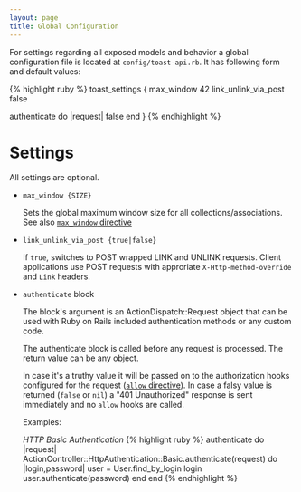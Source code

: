 ```yaml
---
layout: page
title: Global Configuration
---
```


For settings regarding all exposed models and behavior a global configuration file is located at `config/toast-api.rb`. It has following form and default values:

{% highlight ruby %}
toast_settings {
  max_window 42
  link_unlink_via_post false

  authenticate do |request|
    false
  end
}
{% endhighlight %}

# Settings

All settings are optional.

* `max_window {SIZE}`

  Sets the global maximum window size for all
  collections/associations. See also [`max_window` directive](max_window)

* `link_unlink_via_post {true|false}`

  If `true`, switches to POST wrapped LINK and UNLINK requests. Client applications use POST requests with approriate `X-Http-method-override` and `Link` headers.

* `authenticate` block

  The block's argument is an ActionDispatch::Request object that can be used with
  Ruby on Rails included authentication methods or any custom code.

  The authenticate block is called before any request is processed. The return
  value can be any object.

  In case it's a truthy value it will be passed on to the authorization hooks
  configured for the request ([`allow` directive](allow)). In case a falsy value
  is returned (`false` or `nil`) a "401 Unauthorized" response is sent
  immediately and no `allow` hooks are called.

  Examples:

  *HTTP Basic Authentication*
  {% highlight ruby %}
     authenticate do |request|
       ActionController::HttpAuthentication::Basic.authenticate(request) do |login,password|
         user = User.find_by_login login
         user.authenticate(password)
       end
     end
  {% endhighlight %}
